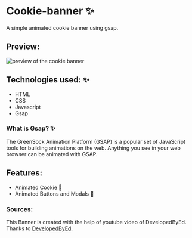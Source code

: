 # Cookie-banner :sparkles:
A simple animated cookie banner using gsap.

## Preview:
<img src='' alt='preview of the cookie banner'>

## Technologies used: :sparkles:
- HTML
- CSS
- Javascript
- Gsap

### What is Gsap? :sparkles:
The GreenSock Animation Platform (GSAP) is a popular set of JavaScript tools for building animations on the web. Anything you see in your web browser can be animated with GSAP.

## Features: 
- Animated Cookie 🍪
- Animated Buttons and Modals 🎈

### Sources:
This Banner is created with the help of youtube video of DevelopedByEd. Thanks to [DevelopedByEd](https://www.youtube.com/c/DevEd).
